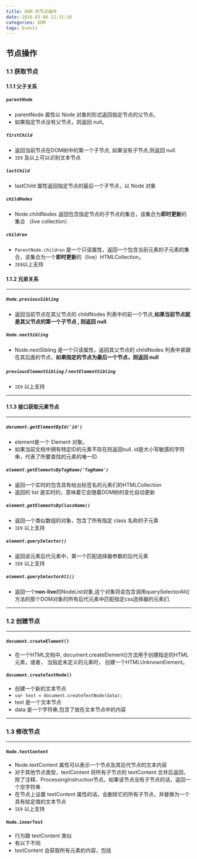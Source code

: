 ```yaml
---
title: DOM 的节点操作
date: 2016-03-06 22:31:18
categories: DOM
tags: Events
---
```

## 节点操作

### 1.1 获取节点

#### 1.1.1 父子关系

##### `parentNode`

- parentNode 属性以 Node 对象的形式返回指定节点的父节点。 
- 如果指定节点没有父节点，则返回 null。

##### `firstChild`
- 返回当前节点在DOM树中的第一个子节点, 如果没有子节点,则返回 null.
- `IE9` 及以上可以识别文本节点

<!--more-->

##### `lastChild`
- lastChild 属性返回指定节点的最后一个子节点，以 Node 对象

##### `childNodes`
- Node.childNodes 返回包含指定节点的子节点的集合，该集合为**即时更新**的集合 （live collection）

##### `children`
- `ParentNode.children`  是一个只读属性，返回一个包含当前元素的子元素的集合，该集合为一个**即时更新**的（live）HTMLCollection。
- `IE9`以上支持

<!--more-->

#### 1.1.2 兄弟关系
----------
##### `Node.previousSibling`
- 返回当前节点在其父节点的 childNodes 列表中的前一个节点,**如果当前节点就是其父节点的第一个子节点 , 则返回 null**.

##### `Node.nextSibling`
- Node.nextSibling 是一个只读属性，返回其父节点的 childNodes 列表中紧跟在其后面的节点，**如果指定的节点为最后一个节点，则返回 null**

##### `previousElementSibling` / `nextElementSibling`
- `IE9` 以上支持


----------


#### 1.1.3 接口获取元素节点


----------


##### `document.getElementById('id')`
- element是一个 Element 对象。
- 如果当前文档中拥有特定ID的元素不存在则返回null.
id是大小写敏感的字符串，代表了所要查找的元素的唯一ID.

##### `element.getElementsByTagName('TagName')`
- 返回一个实时的包含具有给出标签名的元素们的HTMLCollection
- 返回的 list 是实时的，意味着它会随着DOM树的变化自动更新

##### `element.getElementsByClassName()`
- 返回一个类似数组的对象，包含了所有指定 class 名称的子元素
- `IE9` 以上支持

##### `element.querySelector()`
- 返回该元素后代元素中，第一个匹配选择器参数的后代元素
- `IE8` 以上支持

##### `element.querySelectorAll()`
- 返回一个**non-live**的NodeList对象,这个对象将会包含调用querySelectorAll()方法的那个DOM对象的所有后代元素中匹配指定css选择器的元素们.


----------
### 1.2 创建节点


----------
#### `document.createElement()`
- 在一个HTML文档中, document.createElement()方法用于创建指定的HTML元素，或者， 当指定未定义的元素时， 创建一个HTMLUnknownElement。

#### `document.createTextNode()`
- 创建一个新的文本节点
- `var text = document.createTextNode(data);`
- text 是一个文本节点
- data 是一个字符串,包含了放在文本节点中的内容


----------
### 1.3 修改节点


----------
#### `Node.textContent`
- Node.textContent 属性可以表示一个节点及其后代节点的文本内容
- 对于其他节点类型，textContent 将所有子节点的 textContent 合并后返回，除了注释、ProcessingInstruction节点。如果该节点没有子节点的话，返回一个空字符串
- 在节点上设置 textContent 属性的话，会删除它的所有子节点，并替换为一个具有给定值的文本节点
- `IE9` 以上支持

#### `Node.innerText`
- 行为跟 textContent 类似
- 有以下不同
- textContent 会获取所有元素的内容，包括<script> 和 <style> 元素，然而 IE 专有属性 innerText 不会。
- innerText 会受样式的影响，它不返回隐藏元素的文本，但 textContent 返回。
- 由于 innerText 受 CSS 样式的影响，它会触发重排（reflow），但textContent 不会。

### 1.4 插入节点
#### `Node.appendChild`
- 将一个节点插入到指定的父节点的最末尾处(也就是成为了这个父节点的最后一个子节点)
- 如果**被插入的节点已经存在于当前文档的文档树中**,则那个节点会首先**从原先的位置移除**,然后再插入到新的位置.
- 如果你需要保留这个子节点在原先位置的显示,则你需要先用Node.cloneNode方法复制出一个节点的副本,然后在插入到新位置.
- 这个方法只能将某个子节点插入到同一个文档的其他位置,如果你想跨文档插入,你需要先调用document.importNode方法.

#### `Node.insertBefore`
- 在当前节点的某个子节点之前再插入一个子节点
- `var insertedElement = parentElement.insertBefore(newElement, referenceElement);`
- 没有 insertAfter 方法，可以使用 insertBefore 方法和 nextSibling 来模拟它
- `parentDiv.insertBefore(sp1, sp2.nextSibling);`

### 1.5 替换节点
#### `Node.replaceChild`
- 用指定的节点替换当前节点的一个子节点，并返回被替换掉的节点

### 1.6 删除节点
#### `Node.removeChild`
- 从某个父节点中移除指定的子节点,并返回那个子节点.

```javascript
if (node.parentNode) {
  // 从DOM树中删除node节点,除非它已经被删除了.
  node.parentNode.removeChild(node);
}
```

### 1.7 innerHTML
- 获取或设置指定节点之中所有的 HTML 内容。
- 替换之前内部所有的内容并创建全新的一批节点（去除之前添加的事件和样式）。
- innerHTML 不检查内容，直接运行并替换原先的内容。

**NOTE**：只建议在创建全新的节点时使用。不可在用户可控的情况下使用。